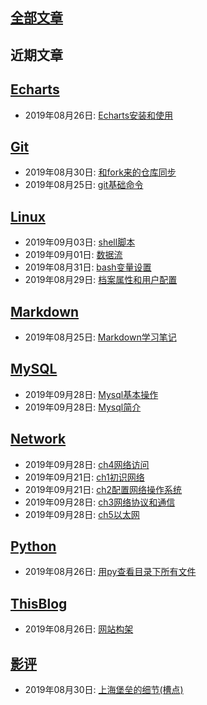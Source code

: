 ## [全部文章](./all_posts.md)  
## 近期文章  
## [Echarts](./source/Echarts/contents.md)  

  * 2019年08月26日: [Echarts安装和使用](./source/Echarts/2019-08-26-Echarts安装和使用.md)  

## [Git](./source/Git/contents.md)  

  * 2019年08月30日: [和fork来的仓库同步](./source/Git/2019-08-30-和fork来的仓库同步.md)  
  * 2019年08月25日: [git基础命令](./source/Git/2019-08-25-git基础命令.md)  

## [Linux](./source/Linux/contents.md)  

  * 2019年09月03日: [shell脚本](./source/Linux/2019-09-03-shell脚本.md)  
  * 2019年09月01日: [数据流](./source/Linux/2019-09-01-数据流.md)  
  * 2019年08月31日: [bash变量设置](./source/Linux/2019-08-31-bash变量设置.md)  
  * 2019年08月29日: [档案属性和用户配置](./source/Linux/2019-08-29-档案属性和用户配置.md)  

## [Markdown](./source/Markdown/contents.md)  

  * 2019年08月25日: [Markdown学习笔记](./source/Markdown/2019-08-25-Markdown学习笔记.md)  

## [MySQL](./source/MySQL/contents.md)  

  * 2019年09月28日: [Mysql基本操作](./source/MySQL/2019-09-28-Mysql基本操作.md)  
  * 2019年09月28日: [Mysql简介](./source/MySQL/2019-09-28-Mysql简介.md)  

## [Network](./source/Network/contents.md)  

  * 2019年09月28日: [ch4网络访问](./source/Network/2019-09-28-ch4网络访问.md)  
  * 2019年09月21日: [ch1初识网络](./source/Network/2019-09-21-ch1初识网络.md)  
  * 2019年09月21日: [ch2配置网络操作系统](./source/Network/2019-09-21-ch2配置网络操作系统.md)  
  * 2019年09月28日: [ch3网络协议和通信](./source/Network/2019-09-28-ch3网络协议和通信.md)  
  * 2019年09月28日: [ch5以太网](./source/Network/2019-09-28-ch5以太网.md)  

## [Python](./source/Python/contents.md)  

  * 2019年08月26日: [用py查看目录下所有文件](./source/Python/2019-08-26-用py查看目录下所有文件.md)  

## [ThisBlog](./source/ThisBlog/contents.md)  

  * 2019年08月26日: [网站构架](./source/ThisBlog/2019-08-26-网站构架.md)  

## [影评](./source/影评/contents.md)  

  * 2019年08月30日: [上海堡垒的细节(槽点)](./source/影评/2019-08-30-上海堡垒的细节(槽点).md)  

